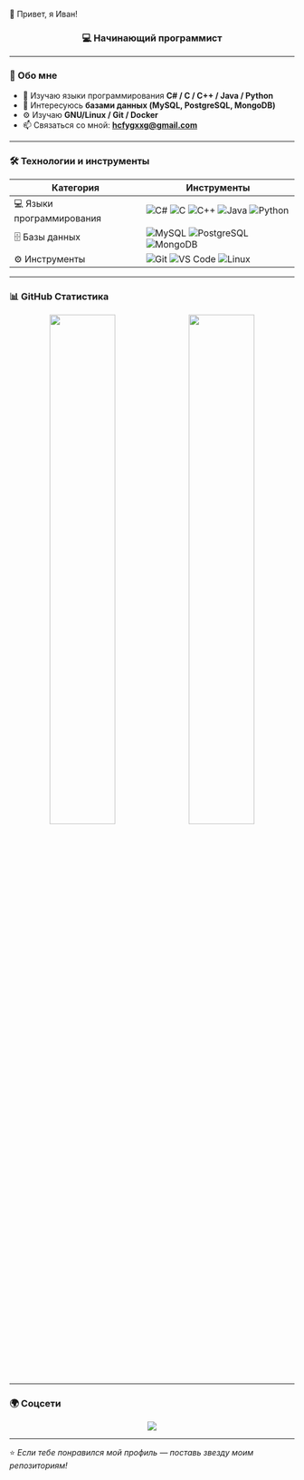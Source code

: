 👋 Привет, я Иван!</h1>
<h3 align="center">💻 Начинающий программист</h3>

---

### 🧭 Обо мне
- 🎯 Изучаю языки программирования **C# / C / С++ / Java / Python**
- 💾 Интересуюсь **базами данных (MySQL, PostgreSQL, MongoDB)**
- ⚙️ Изучаю **GNU/Linux / Git / Docker**
- 📫 Связаться со мной: **hcfygxxg@gmail.com**

---

### 🛠️ Технологии и инструменты
| Категория | Инструменты |
|------------|-------------|
| 💻 Языки программирования | ![C#](https://img.shields.io/badge/C%23-239120?style=for-the-badge&logo=c-sharp&logoColor=white) ![C](https://img.shields.io/badge/C-00599C?style=for-the-badge&logo=c&logoColor=white) ![C++](https://img.shields.io/badge/C++-00599C?style=for-the-badge&logo=cplusplus&logoColor=white) ![Java](https://img.shields.io/badge/Java-ED8B00?style=for-the-badge&logo=openjdk&logoColor=white) ![Python](https://img.shields.io/badge/Python-3776AB?style=for-the-badge&logo=python&logoColor=white) |
| 🗄️ Базы данных | ![MySQL](https://img.shields.io/badge/MySQL-005C84?style=for-the-badge&logo=mysql&logoColor=white) ![PostgreSQL](https://img.shields.io/badge/PostgreSQL-316192?style=for-the-badge&logo=postgresql&logoColor=white) ![MongoDB](https://img.shields.io/badge/MongoDB-4EA94B?style=for-the-badge&logo=mongodb&logoColor=white) |
| ⚙️ Инструменты | ![Git](https://img.shields.io/badge/Git-F05033?style=for-the-badge&logo=git&logoColor=white) ![VS Code](https://img.shields.io/badge/VS%20Code-0078d7?style=for-the-badge&logo=visual-studio-code&logoColor=white) ![Linux](https://img.shields.io/badge/Linux-FCC624?style=for-the-badge&logo=linux&logoColor=black) |

---

### 📊 GitHub Статистика

<p align="center">
  <img width="48%" src="https://github-readme-stats.vercel.app/api?username=yourusername&show_icons=true&theme=tokyonight" />
  <img width="48%" src="https://github-readme-streak-stats.herokuapp.com/?user=yourusername&theme=tokyonight" />
</p>

---

### 🌍 Соцсети
<p align="center">
  <a href="https://t.me/bully-goldie"><img src="https://img.shields.io/badge/Telegram-26A5E4?style=for-the-badge&logo=telegram&logoColor=white"/></a>
</p>

---

⭐️ *Если тебе понравился мой профиль — поставь звезду моим репозиториям!*
